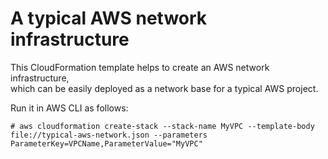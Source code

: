 # A typical AWS network infrastructure

This CloudFormation template helps to create an AWS network infrastructure, \
which can be easily deployed as a network base for a typical AWS project.

Run it in AWS CLI as follows:
```
# aws cloudformation create-stack --stack-name MyVPC --template-body file://typical-aws-network.json --parameters ParameterKey=VPCName,ParameterValue="MyVPC"
```
